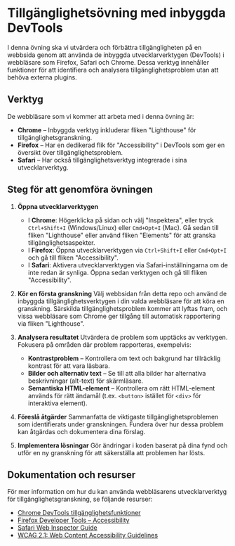 # Tillgänglighetsövning med inbyggda DevTools

I denna övning ska vi utvärdera och förbättra tillgängligheten på en webbsida genom att använda de inbyggda utvecklarverktygen (DevTools) i webbläsare som Firefox, Safari och Chrome. Dessa verktyg innehåller funktioner för att identifiera och analysera tillgänglighetsproblem utan att behöva externa plugins.

## Verktyg

De webbläsare som vi kommer att arbeta med i denna övning är:

- **Chrome** – Inbyggda verktyg inkluderar fliken "Lighthouse" för tillgänglighetsgranskning.
- **Firefox** – Har en dedikerad flik för "Accessibility" i DevTools som ger en översikt över tillgänglighetsproblem.
- **Safari** – Har också tillgänglighetsverktyg integrerade i sina utvecklarverktyg.

## Steg för att genomföra övningen

1. **Öppna utvecklarverktygen**
   - I **Chrome**: Högerklicka på sidan och välj "Inspektera", eller tryck `Ctrl+Shift+I` (Windows/Linux) eller `Cmd+Opt+I` (Mac). Gå sedan till fliken "Lighthouse" eller använd fliken "Elements" för att granska tillgänglighetsaspekter.
   - I **Firefox**: Öppna utvecklarverktygen via `Ctrl+Shift+I` eller `Cmd+Opt+I` och gå till fliken "Accessibility".
   - I **Safari**: Aktivera utvecklarverktygen via Safari-inställningarna om de inte redan är synliga. Öppna sedan verktygen och gå till fliken "Accessibility".

2. **Kör en första granskning**
   Välj webbsidan från detta repo och använd de inbyggda tillgänglighetsverktygen i din valda webbläsare för att köra en granskning. Särskilda tillgänglighetsproblem kommer att lyftas fram, och vissa webbläsare som Chrome ger tillgång till automatisk rapportering via fliken "Lighthouse".

3. **Analysera resultatet**
   Utvärdera de problem som upptäcks av verktygen. Fokusera på områden där problem rapporteras, exempelvis:
   - **Kontrastproblem** – Kontrollera om text och bakgrund har tillräcklig kontrast för att vara läsbara.
   - **Bilder och alternativ text** – Se till att alla bilder har alternativa beskrivningar (alt-text) för skärmläsare.
   - **Semantiska HTML-element** – Kontrollera om rätt HTML-element används för rätt ändamål (t.ex. `<button>` istället för `<div>` för interaktiva element).

4. **Föreslå åtgärder**
   Sammanfatta de viktigaste tillgänglighetsproblemen som identifierats under granskningen. Fundera över hur dessa problem kan åtgärdas och dokumentera dina förslag.

5. **Implementera lösningar**
   Gör ändringar i koden baserat på dina fynd och utför en ny granskning för att säkerställa att problemen har lösts.


## Dokumentation och resurser

För mer information om hur du kan använda webbläsarens utvecklarverktyg för tillgänglighetsgranskning, se följande resurser:

- [Chrome DevTools tillgänglighetsfunktioner](https://developers.google.com/web/tools/chrome-devtools/accessibility)
- [Firefox Developer Tools – Accessibility](https://developer.mozilla.org/en-US/docs/Tools/Accessibility_inspector)
- [Safari Web Inspector Guide](https://developer.apple.com/safari/tools/)
- [WCAG 2.1: Web Content Accessibility Guidelines](https://www.w3.org/TR/WCAG21/)
